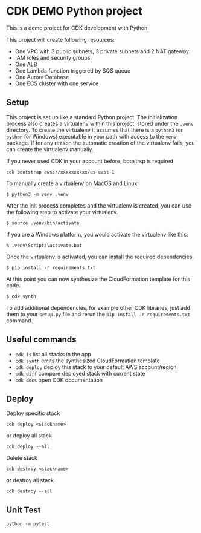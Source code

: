 
# CDK DEMO Python project

This is a demo project for CDK development with Python.

This project will create following resources:

- One VPC with 3 public subnets, 3 private subnets and 2 NAT gateway.
- IAM roles and security groups
- One ALB
- One Lambda function triggered by SQS queue
- One Aurora Database
- One ECS cluster with one service

## Setup

This project is set up like a standard Python project.  The initialization
process also creates a virtualenv within this project, stored under the `.venv`
directory.  To create the virtualenv it assumes that there is a `python3`
(or `python` for Windows) executable in your path with access to the `venv`
package. If for any reason the automatic creation of the virtualenv fails,
you can create the virtualenv manually.

If you never used CDK in your account before, boostrsp is required

```
cdk bootstrap aws://xxxxxxxxxx/us-east-1
```

To manually create a virtualenv on MacOS and Linux:

```
$ python3 -m venv .venv
```

After the init process completes and the virtualenv is created, you can use the following
step to activate your virtualenv.

```
$ source .venv/bin/activate
```

If you are a Windows platform, you would activate the virtualenv like this:

```
% .venv\Scripts\activate.bat
```

Once the virtualenv is activated, you can install the required dependencies.

```
$ pip install -r requirements.txt
```

At this point you can now synthesize the CloudFormation template for this code.

```
$ cdk synth
```

To add additional dependencies, for example other CDK libraries, just add
them to your `setup.py` file and rerun the `pip install -r requirements.txt`
command.

## Useful commands

 * `cdk ls`          list all stacks in the app
 * `cdk synth`       emits the synthesized CloudFormation template
 * `cdk deploy`      deploy this stack to your default AWS account/region
 * `cdk diff`        compare deployed stack with current state
 * `cdk docs`        open CDK documentation

## Deploy
Deploy specific stack

```
cdk deploy <stackname>
```
or deploy all stack
```
cdk deploy --all
```
Delete stack
```
cdk destroy <stackname>
```
or destroy all stack
```
cdk destroy --all
```
## Unit Test
```
python -m pytest
```